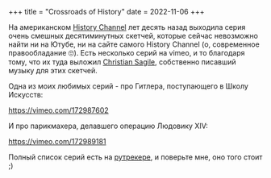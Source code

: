 +++
title = "Crossroads of History"
date = 2022-11-06
+++

На американском [History Channel](https://www.history.com/) лет десять назад выходила серия очень смешных десятиминутных скетчей, которые сейчас невозможно найти ни на Ютубе, ни на сайте самого History Channel (о, современное правообладание 🙄). Есть несколько серий на vimeo, и то благодаря тому, что их туда выложил [Christian Sagile](http://www.christiansaglie.com/), собственно писавший музыку для этих скетчей. 

Одна из моих любимых серий - про Гитлера, поступающего в Школу Искусств:

https://vimeo.com/172987602

И про парикмахера, делавшего операцию Людовику XIV:

https://vimeo.com/172989181

Полный список серий есть на [рутрекере](https://rutracker.org/forum/viewtopic.php?t=5194541), и поверьте мне, оно того стоит ;) 
